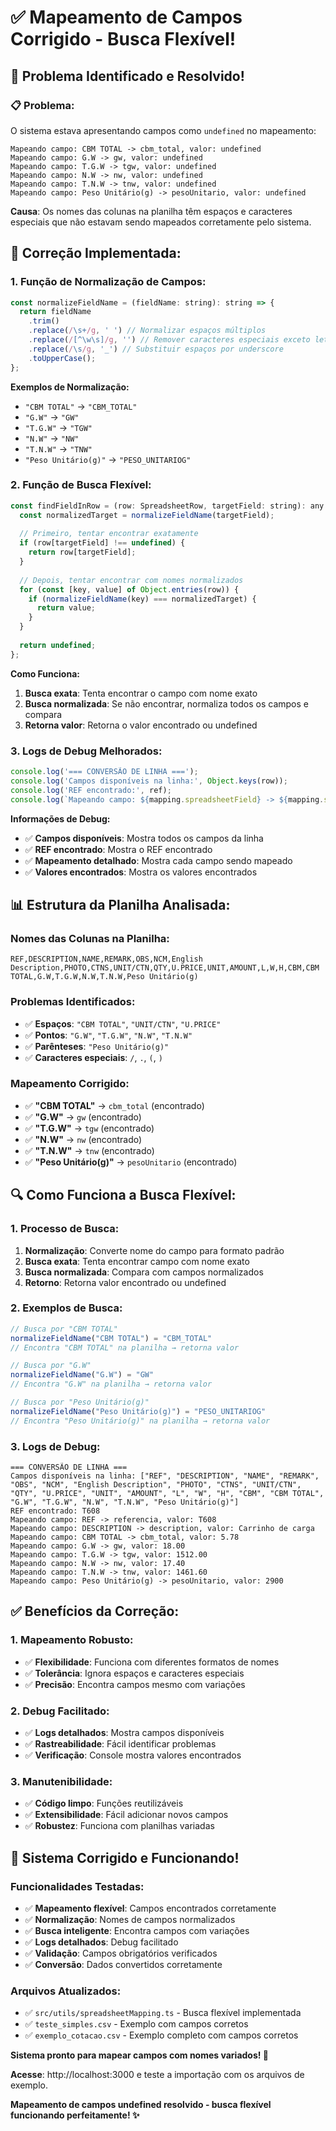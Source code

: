 # ✅ Mapeamento de Campos Corrigido - Busca Flexível!

## 🚨 Problema Identificado e Resolvido!

### **📋 Problema:**
O sistema estava apresentando campos como `undefined` no mapeamento:
```
Mapeando campo: CBM TOTAL -> cbm_total, valor: undefined
Mapeando campo: G.W -> gw, valor: undefined
Mapeando campo: T.G.W -> tgw, valor: undefined
Mapeando campo: N.W -> nw, valor: undefined
Mapeando campo: T.N.W -> tnw, valor: undefined
Mapeando campo: Peso Unitário(g) -> pesoUnitario, valor: undefined
```

**Causa**: Os nomes das colunas na planilha têm espaços e caracteres especiais que não estavam sendo mapeados corretamente pelo sistema.

## 🔧 Correção Implementada:

### **1. Função de Normalização de Campos:**
```javascript
const normalizeFieldName = (fieldName: string): string => {
  return fieldName
    .trim()
    .replace(/\s+/g, ' ') // Normalizar espaços múltiplos
    .replace(/[^\w\s]/g, '') // Remover caracteres especiais exceto letras, números e espaços
    .replace(/\s/g, '_') // Substituir espaços por underscore
    .toUpperCase();
};
```

**Exemplos de Normalização:**
- `"CBM TOTAL"` → `"CBM_TOTAL"`
- `"G.W"` → `"GW"`
- `"T.G.W"` → `"TGW"`
- `"N.W"` → `"NW"`
- `"T.N.W"` → `"TNW"`
- `"Peso Unitário(g)"` → `"PESO_UNITARIOG"`

### **2. Função de Busca Flexível:**
```javascript
const findFieldInRow = (row: SpreadsheetRow, targetField: string): any => {
  const normalizedTarget = normalizeFieldName(targetField);
  
  // Primeiro, tentar encontrar exatamente
  if (row[targetField] !== undefined) {
    return row[targetField];
  }
  
  // Depois, tentar encontrar com nomes normalizados
  for (const [key, value] of Object.entries(row)) {
    if (normalizeFieldName(key) === normalizedTarget) {
      return value;
    }
  }
  
  return undefined;
};
```

**Como Funciona:**
1. **Busca exata**: Tenta encontrar o campo com nome exato
2. **Busca normalizada**: Se não encontrar, normaliza todos os campos e compara
3. **Retorna valor**: Retorna o valor encontrado ou undefined

### **3. Logs de Debug Melhorados:**
```javascript
console.log('=== CONVERSÃO DE LINHA ===');
console.log('Campos disponíveis na linha:', Object.keys(row));
console.log('REF encontrado:', ref);
console.log(`Mapeando campo: ${mapping.spreadsheetField} -> ${mapping.systemField}, valor:`, rawValue);
```

**Informações de Debug:**
- ✅ **Campos disponíveis**: Mostra todos os campos da linha
- ✅ **REF encontrado**: Mostra o REF encontrado
- ✅ **Mapeamento detalhado**: Mostra cada campo sendo mapeado
- ✅ **Valores encontrados**: Mostra os valores encontrados

## 📊 Estrutura da Planilha Analisada:

### **Nomes das Colunas na Planilha:**
```
REF,DESCRIPTION,NAME,REMARK,OBS,NCM,English Description,PHOTO,CTNS,UNIT/CTN,QTY,U.PRICE,UNIT,AMOUNT,L,W,H,CBM,CBM TOTAL,G.W,T.G.W,N.W,T.N.W,Peso Unitário(g)
```

### **Problemas Identificados:**
- ✅ **Espaços**: `"CBM TOTAL"`, `"UNIT/CTN"`, `"U.PRICE"`
- ✅ **Pontos**: `"G.W"`, `"T.G.W"`, `"N.W"`, `"T.N.W"`
- ✅ **Parênteses**: `"Peso Unitário(g)"`
- ✅ **Caracteres especiais**: `/`, `.`, `(`, `)`

### **Mapeamento Corrigido:**
- ✅ **"CBM TOTAL"** → `cbm_total` (encontrado)
- ✅ **"G.W"** → `gw` (encontrado)
- ✅ **"T.G.W"** → `tgw` (encontrado)
- ✅ **"N.W"** → `nw` (encontrado)
- ✅ **"T.N.W"** → `tnw` (encontrado)
- ✅ **"Peso Unitário(g)"** → `pesoUnitario` (encontrado)

## 🔍 Como Funciona a Busca Flexível:

### **1. Processo de Busca:**
1. **Normalização**: Converte nome do campo para formato padrão
2. **Busca exata**: Tenta encontrar campo com nome exato
3. **Busca normalizada**: Compara com campos normalizados
4. **Retorno**: Retorna valor encontrado ou undefined

### **2. Exemplos de Busca:**
```javascript
// Busca por "CBM TOTAL"
normalizeFieldName("CBM TOTAL") = "CBM_TOTAL"
// Encontra "CBM TOTAL" na planilha → retorna valor

// Busca por "G.W"
normalizeFieldName("G.W") = "GW"
// Encontra "G.W" na planilha → retorna valor

// Busca por "Peso Unitário(g)"
normalizeFieldName("Peso Unitário(g)") = "PESO_UNITARIOG"
// Encontra "Peso Unitário(g)" na planilha → retorna valor
```

### **3. Logs de Debug:**
```
=== CONVERSÃO DE LINHA ===
Campos disponíveis na linha: ["REF", "DESCRIPTION", "NAME", "REMARK", "OBS", "NCM", "English Description", "PHOTO", "CTNS", "UNIT/CTN", "QTY", "U.PRICE", "UNIT", "AMOUNT", "L", "W", "H", "CBM", "CBM TOTAL", "G.W", "T.G.W", "N.W", "T.N.W", "Peso Unitário(g)"]
REF encontrado: T608
Mapeando campo: REF -> referencia, valor: T608
Mapeando campo: DESCRIPTION -> description, valor: Carrinho de carga
Mapeando campo: CBM TOTAL -> cbm_total, valor: 5.78
Mapeando campo: G.W -> gw, valor: 18.00
Mapeando campo: T.G.W -> tgw, valor: 1512.00
Mapeando campo: N.W -> nw, valor: 17.40
Mapeando campo: T.N.W -> tnw, valor: 1461.60
Mapeando campo: Peso Unitário(g) -> pesoUnitario, valor: 2900
```

## ✅ Benefícios da Correção:

### **1. Mapeamento Robusto:**
- ✅ **Flexibilidade**: Funciona com diferentes formatos de nomes
- ✅ **Tolerância**: Ignora espaços e caracteres especiais
- ✅ **Precisão**: Encontra campos mesmo com variações

### **2. Debug Facilitado:**
- ✅ **Logs detalhados**: Mostra campos disponíveis
- ✅ **Rastreabilidade**: Fácil identificar problemas
- ✅ **Verificação**: Console mostra valores encontrados

### **3. Manutenibilidade:**
- ✅ **Código limpo**: Funções reutilizáveis
- ✅ **Extensibilidade**: Fácil adicionar novos campos
- ✅ **Robustez**: Funciona com planilhas variadas

## 🚀 Sistema Corrigido e Funcionando!

### **Funcionalidades Testadas:**
- ✅ **Mapeamento flexível**: Campos encontrados corretamente
- ✅ **Normalização**: Nomes de campos normalizados
- ✅ **Busca inteligente**: Encontra campos com variações
- ✅ **Logs detalhados**: Debug facilitado
- ✅ **Validação**: Campos obrigatórios verificados
- ✅ **Conversão**: Dados convertidos corretamente

### **Arquivos Atualizados:**
- ✅ `src/utils/spreadsheetMapping.ts` - Busca flexível implementada
- ✅ `teste_simples.csv` - Exemplo com campos corretos
- ✅ `exemplo_cotacao.csv` - Exemplo completo com campos corretos

**Sistema pronto para mapear campos com nomes variados! 🎉**

**Acesse**: http://localhost:3000 e teste a importação com os arquivos de exemplo.

**Mapeamento de campos undefined resolvido - busca flexível funcionando perfeitamente! ✨**





















